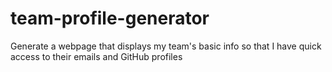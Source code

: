 # team-profile-generator
Generate a webpage that displays my team's basic info so that I have quick access to their emails and GitHub profiles
